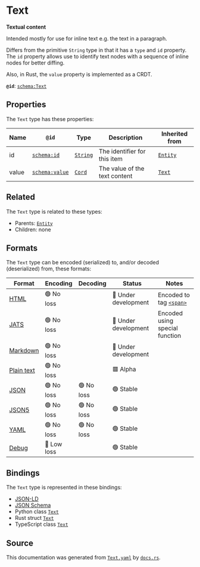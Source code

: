 # Text

**Textual content**

Intended mostly for use for inline text e.g. the text in a paragraph.

Differs from the primitive `String` type in that it has a `type` and `id` property.
The `id` property allows use to identify text nodes with a sequence of inline nodes
for better diffing.

Also, in Rust, the `value` property is implemented as a CRDT.


**`@id`**: [`schema:Text`](https://schema.org/Text)

## Properties

The `Text` type has these properties:

| Name  | `@id`                                      | Type                                                                                            | Description                   | Inherited from                                                                                   |
| ----- | ------------------------------------------ | ----------------------------------------------------------------------------------------------- | ----------------------------- | ------------------------------------------------------------------------------------------------ |
| id    | [`schema:id`](https://schema.org/id)       | [`String`](https://github.com/stencila/stencila/blob/main/docs/reference/schema/data/string.md) | The identifier for this item  | [`Entity`](https://github.com/stencila/stencila/blob/main/docs/reference/schema/other/entity.md) |
| value | [`schema:value`](https://schema.org/value) | [`Cord`](https://github.com/stencila/stencila/blob/main/docs/reference/schema/data/cord.md)     | The value of the text content | [`Text`](https://github.com/stencila/stencila/blob/main/docs/reference/schema/prose/text.md)     |

## Related

The `Text` type is related to these types:

- Parents: [`Entity`](https://github.com/stencila/stencila/blob/main/docs/reference/schema/other/entity.md)
- Children: none

## Formats

The `Text` type can be encoded (serialized) to, and/or decoded (deserialized) from, these formats:

| Format                                                                                        | Encoding      | Decoding     | Status                 | Notes                                                                                     |
| --------------------------------------------------------------------------------------------- | ------------- | ------------ | ---------------------- | ----------------------------------------------------------------------------------------- |
| [HTML](https://github.com/stencila/stencila/blob/main/docs/reference/formats/html.md)         | 🟢 No loss     |              | 🚧 Under development    | Encoded to tag [`<span>`](https://developer.mozilla.org/en-US/docs/Web/HTML/Element/span) |
| [JATS](https://github.com/stencila/stencila/blob/main/docs/reference/formats/jats.md)         | 🟢 No loss     |              | 🚧 Under development    | Encoded using special function                                                            |
| [Markdown](https://github.com/stencila/stencila/blob/main/docs/reference/formats/markdown.md) | 🟢 No loss     |              | 🚧 Under development    |                                                                                           |
| [Plain text](https://github.com/stencila/stencila/blob/main/docs/reference/formats/text.md)   | 🟢 No loss     |              | 🟥 Alpha                |                                                                                           |
| [JSON](https://github.com/stencila/stencila/blob/main/docs/reference/formats/json.md)         | 🟢 No loss     | 🟢 No loss    | 🟢 Stable               |                                                                                           |
| [JSON5](https://github.com/stencila/stencila/blob/main/docs/reference/formats/json5.md)       | 🟢 No loss     | 🟢 No loss    | 🟢 Stable               |                                                                                           |
| [YAML](https://github.com/stencila/stencila/blob/main/docs/reference/formats/yaml.md)         | 🟢 No loss     | 🟢 No loss    | 🟢 Stable               |                                                                                           |
| [Debug](https://github.com/stencila/stencila/blob/main/docs/reference/formats/debug.md)       | 🔷 Low loss    |              | 🟢 Stable               |                                                                                           |

## Bindings

The `Text` type is represented in these bindings:

- [JSON-LD](https://stencila.dev/Text.jsonld)
- [JSON Schema](https://stencila.dev/Text.schema.json)
- Python class [`Text`](https://github.com/stencila/stencila/blob/main/python/stencila/types/text.py)
- Rust struct [`Text`](https://github.com/stencila/stencila/blob/main/rust/schema/src/types/text.rs)
- TypeScript class [`Text`](https://github.com/stencila/stencila/blob/main/typescript/src/types/Text.ts)

## Source

This documentation was generated from [`Text.yaml`](https://github.com/stencila/stencila/blob/main/schema/Text.yaml) by [`docs.rs`](https://github.com/stencila/stencila/blob/main/rust/schema-gen/src/docs.rs).